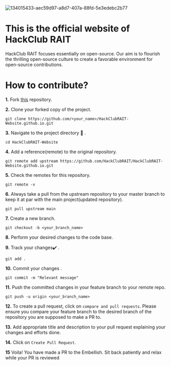![134015433-aec59d97-a8d7-407a-88fd-5e3edebc2b77](https://user-images.githubusercontent.com/69195262/135374166-a56824f9-0930-4346-a2f2-2410abc36180.png)


# This is the official website of HackClub RAIT
HackClub RAIT focuses essentially on open-source. 
Our aim is to flourish the thrilling open-source culture to create a favorable environment for open-source contributions. 

# How to contribute?

**1.**  Fork [this](https://github.com/HackClubRAIT/HackClubRAIT-Website.github.io.git) repository.

**2.**  Clone your forked copy of the project.

```
git clone https://github.com/<your_name>/HackClubRAIT-Website.github.io.git
```

**3.** Navigate to the project directory :file_folder: .

```
cd HackClubRAIT-Website
```

**4.** Add a reference(remote) to the original repository.

```
git remote add upstream https://github.com/HackClubRAIT/HackClubRAIT-Website.github.io.git
```

**5.** Check the remotes for this repository.
```
git remote -v
```

**6.** Always take a pull from the upstream repository to your master branch to keep it at par with the main project(updated repository).

```
git pull upstream main
```

**7.** Create a new branch.

```
git checkout -b <your_branch_name>
```

**8.** Perform your desired changes to the code base.


**9.** Track your changes:heavy_check_mark: .

```
git add . 
```

**10.** Commit your changes .

```
git commit -m "Relevant message"
```

**11.** Push the committed changes in your feature branch to your remote repo.
```
git push -u origin <your_branch_name>
```

**12.** To create a pull request, click on `compare and pull requests`. Please ensure you compare your feature branch to the desired branch of the repository you are supposed to make a PR to.


**13.** Add appropriate title and description to your pull request explaining your changes and efforts done.


**14.** Click on `Create Pull Request`.


**15** Voila! You have made a PR to the Embellish. Sit back patiently and relax while your PR is reviewed
